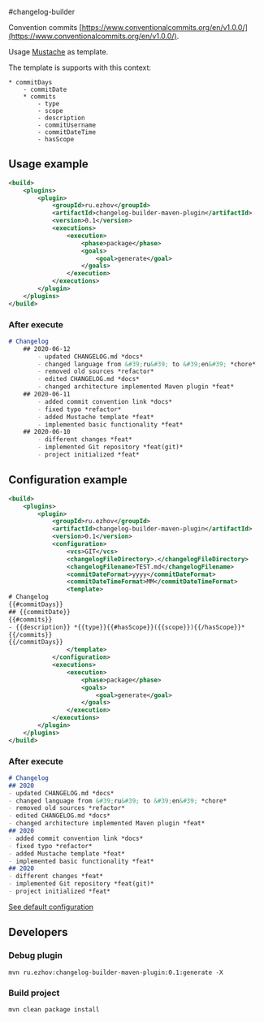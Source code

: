 #changelog-builder

Convention commits [https://www.conventionalcommits.org/en/v1.0.0/](https://www.conventionalcommits.org/en/v1.0.0/).

Usage [Mustache](http://mustache.github.io/) as template. 

The template is supports with this context:

```text
* commitDays
    - commitDate
    * commits
        - type
        - scope
        - description
        - commitUsername
        - commitDateTime
        - hasScope
```

## Usage example

```xml
<build>
    <plugins>
        <plugin>
            <groupId>ru.ezhov</groupId>
            <artifactId>changelog-builder-maven-plugin</artifactId>
            <version>0.1</version>
            <executions>
                <execution>
                    <phase>package</phase>
                    <goals>
                        <goal>generate</goal>
                    </goals>
                </execution>
            </executions>
        </plugin>
    </plugins>
</build>
```

### After execute

```markdown
# Changelog
    ## 2020-06-12
        - updated CHANGELOG.md *docs*
        - changed language from &#39;ru&#39; to &#39;en&#39; *chore*
        - removed old sources *refactor*
        - edited CHANGELOG.md *docs*
        - changed architecture implemented Maven plugin *feat*
    ## 2020-06-11
        - added commit convention link *docs*
        - fixed typo *refactor*
        - added Mustache template *feat*
        - implemented basic functionality *feat*
    ## 2020-06-10
        - different changes *feat*
        - implemented Git repository *feat(git)*
        - project initialized *feat*
```


## Configuration example

```xml
<build>
    <plugins>
        <plugin>
            <groupId>ru.ezhov</groupId>
            <artifactId>changelog-builder-maven-plugin</artifactId>
            <version>0.1</version>
            <configuration>
                <vcs>GIT</vcs>
                <changelogFileDirectory>.</changelogFileDirectory>
                <changelogFilename>TEST.md</changelogFilename>
                <commitDateFormat>yyyy</commitDateFormat>
                <commitDateTimeFormat>MM</commitDateTimeFormat>
                <template>
# Changelog
{{#commitDays}}
## {{commitDate}}
{{#commits}}
- {{description}} *{{type}}{{#hasScope}}({{scope}}){{/hasScope}}*
{{/commits}}
{{/commitDays}}
                </template>
            </configuration>
            <executions>
                <execution>
                    <phase>package</phase>
                    <goals>
                        <goal>generate</goal>
                    </goals>
                </execution>
            </executions>
        </plugin>
    </plugins>
</build>
```

### After execute

```markdown
# Changelog
## 2020
- updated CHANGELOG.md *docs*
- changed language from &#39;ru&#39; to &#39;en&#39; *chore*
- removed old sources *refactor*
- edited CHANGELOG.md *docs*
- changed architecture implemented Maven plugin *feat*
## 2020
- added commit convention link *docs*
- fixed typo *refactor*
- added Mustache template *feat*
- implemented basic functionality *feat*
## 2020
- different changes *feat*
- implemented Git repository *feat(git)*
- project initialized *feat*
```

[See default configuration](src/main/java/ru/ezhov/changelog/builder/infrastructure/DefaultConfiguration.java)

## Developers

### Debug plugin
```shell script
mvn ru.ezhov:changelog-builder-maven-plugin:0.1:generate -X
```

### Build project
```shell script
mvn clean package install
```

